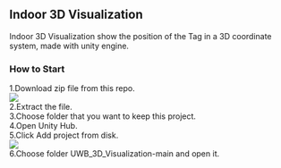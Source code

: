 ## **Indoor 3D Visualization**
Indoor 3D Visualization show the position of the Tag in a 3D coordinate system, made with unity engine.
### **How to Start**
1.Download zip file from this repo.<br/>
<img align="center" src="https://github.com/user-attachments/assets/fa66abff-25dd-4d7b-b625-84be6fa96ac0"><br/>
2.Extract the file.<br/>
3.Choose folder that you want to keep this project.<br/>
4.Open Unity Hub.<br/>
5.Click Add project from disk.<br/>
<img align="center" src="https://github.com/user-attachments/assets/60ba16b7-9537-4099-985c-e7aa053cd78a"><br/>
6.Choose folder UWB_3D_Visualization-main and open it.<br/>
